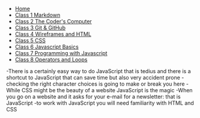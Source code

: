 - [Home](README.md)
- [Class 1 Markdown](reading01.md)
- [Class 2 The Coder's Computer](reading02.md)
- [Class 3 Git & GitHub](reading03.md)
- [Class 4 Wireframes and HTML](reading04.md)
- [Class 5 CSS](reading05.md)
- [Class 6 Javascript Basics](reading06.md)
- [Class 7 Programming with Javascript](reading07.md)
- [Class 8 Operators and Loops](reading08.md)

-There is a certainly easy way to do JavaScript that is tedius and there is a shortcut to JavaScript that can save time but also very accident prone
-checking the right character choices is going to make or break you here
-While CSS might be the beauty of a website JavaScript is the magic
-When you go on a website and it asks for your e-mail for a newsletter: that is JavaScript
-to work with JavaScript you will need familiarity with HTML and CSS

